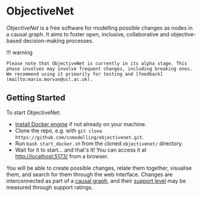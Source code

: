 # ObjectiveNet

*ObjectiveNet* is a free software for modelling possible changes as nodes in a causal graph.
 It aims to foster open, inclusive, collaborative and objective-based decision-making processes.<br>


!!! warning

    Please note that ObjectiveNet is currently in its alpha stage. This phase involves may involve frequent changes, including breaking ones. We recommend using it primarily for testing and [feedback](mailto:mario.morvan@ucl.ac.uk).


## Getting Started

To start ObjectiveNet:

- [Install Docker engine](https://www.docker.com/get-started/) if not already on your machine.
- Clone the repo, e.g. with ```git clone https://github.com/comodelling/objectivenet.git```.
- Run ```bash start_docker.sh``` from the cloned `objectivenet/` directory.
- Wait for it to start... and that's it! You can access it at [http://localhost:5173/](http://localhost:5173/) from a browser.

You will be able to create possible changes, relate them together, visualise them, and search for them through the web interface.
Changes are interconnected as part of a [causal graph](modelling_graph.md), and their [support level](modelling_support.md) may be measured through support ratings.
